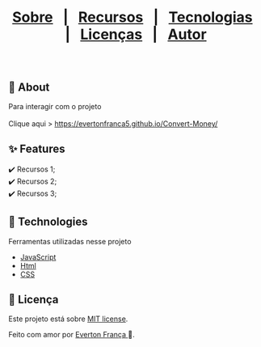 
<h1>
<p align="center">
  <a href="#dart-about">Sobre</a> &#xa0; | &#xa0; 
  <a href="#sparkles-features">Recursos</a> &#xa0; | &#xa0;
  <a href="#rocket-technologies">Tecnologias</a> &#xa0; | &#xa0;
  <a href="#memo-license">Licenças</a> &#xa0; | &#xa0;
  <a href="https://github.com/evertonfranca5" target="_blank">Autor</a>
</p></h1>

<br>

## :dart: About ##

Para interagir com o projeto
<br>
<br>
Clique aqui > https://evertonfranca5.github.io/Convert-Money/

## :sparkles: Features ##

:heavy_check_mark: Recursos 1;\
:heavy_check_mark: Recursos 2;\
:heavy_check_mark: Recursos 3;

## :rocket: Technologies ##

Ferramentas utilizadas nesse projeto

- [JavaScript](https://developer.mozilla.org/pt-BR/docs/Web/JavaScript) 
- [Html](https://developer.mozilla.org/pt-BR/docs/Web/HTML/Element/html/)  
- [CSS](https://developer.mozilla.org/pt-BR/docs/Web/CSS)  


## :memo: Licença ##


Este projeto está sobre [MIT license](./LICENSE).

Feito com amor por [Everton França ](https://github.com/evertonfranca5) 🚀.



